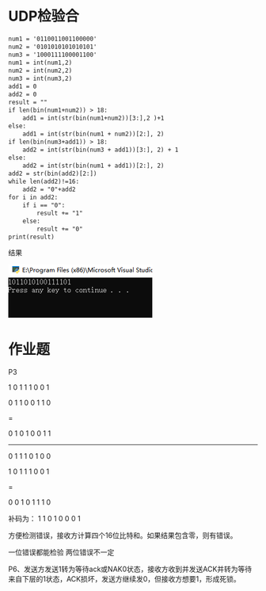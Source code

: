 # UDP检验合

```
num1 = '0110011001100000'
num2 = '0101010101010101'
num3 = '1000111100001100'
num1 = int(num1,2)
num2 = int(num2,2)
num3 = int(num3,2)
add1 = 0
add2 = 0 
result = ""
if len(bin(num1+num2)) > 18:
    add1 = int(str(bin(num1+num2))[3:],2 )+1
else:
    add1 = int(str(bin(num1 + num2))[2:], 2)
if len(bin(num3+add1)) > 18:
    add2 = int(str(bin(num3 + add1))[3:], 2) + 1
else:
    add2 = int(str(bin(num1 + add1))[2:], 2)
add2 = str(bin(add2)[2:])
while len(add2)!=16:
    add2 = "0"+add2
for i in add2:
    if i == "0":
        result += "1"
    else:
        result += "0"
print(result)
```

结果

![image-20200402195624935](1.png)

# 作业题

P3

1 0 1 1 1 0 0 1

0 1 1 0 0 1 1 0

=

0 1 0 1 0 0 1 1

------

0 1 1 1 0 1 0 0

1 0 1 1 1 0 0 1

=

0 0 1 0 1 1 1 0

补码为： 1 1 0 1 0 0 0 1

方便检测错误，接收方计算四个16位比特和。如果结果包含零，则有错误。

一位错误都能检验 两位错误不一定

P6、发送方发送1转为等待ack或NAK0状态，接收方收到并发送ACK并转为等待来自下层的1状态，ACK损坏，发送方继续发0，但接收方想要1，形成死锁。